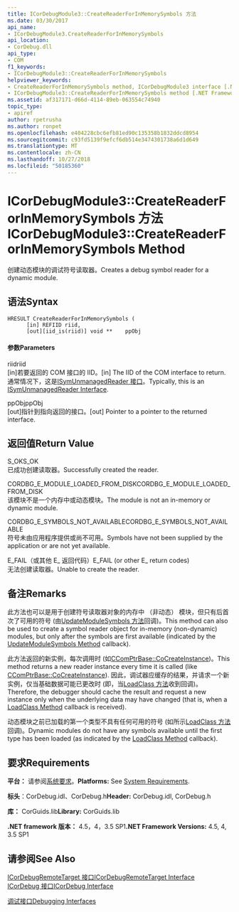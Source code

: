 ```yaml
---
title: ICorDebugModule3::CreateReaderForInMemorySymbols 方法
ms.date: 03/30/2017
api_name:
- ICorDebugModule3.CreateReaderForInMemorySymbols
api_location:
- CorDebug.dll
api_type:
- COM
f1_keywords:
- ICorDebugModule3::CreateReaderForInMemorySymbols
helpviewer_keywords:
- CreateReaderForInMemorySymbols method, ICorDebugModule3 interface [.NET Framework debugging]
- ICorDebugModule3::CreateReaderForInMemorySymbols method [.NET Framework debugging]
ms.assetid: af317171-d66d-4114-89eb-063554c74940
topic_type:
- apiref
author: rpetrusha
ms.author: ronpet
ms.openlocfilehash: e404228cbc6efb81ed90c135358b1832ddcd8954
ms.sourcegitcommit: c93fd5139f9efcf6db514e3474301738a6d1d649
ms.translationtype: MT
ms.contentlocale: zh-CN
ms.lasthandoff: 10/27/2018
ms.locfileid: "50185360"
---
```

# <a name="icordebugmodule3createreaderforinmemorysymbols-method"></a><span data-ttu-id="68346-102">ICorDebugModule3::CreateReaderForInMemorySymbols 方法</span><span class="sxs-lookup"><span data-stu-id="68346-102">ICorDebugModule3::CreateReaderForInMemorySymbols Method</span></span>
<span data-ttu-id="68346-103">创建动态模块的调试符号读取器。</span><span class="sxs-lookup"><span data-stu-id="68346-103">Creates a debug symbol reader for a dynamic module.</span></span>  
  
## <a name="syntax"></a><span data-ttu-id="68346-104">语法</span><span class="sxs-lookup"><span data-stu-id="68346-104">Syntax</span></span>  
  
```  
HRESULT CreateReaderForInMemorySymbols (  
      [in] REFIID riid,  
      [out][iid_is(riid)] void **    ppObj  
```  
  
#### <a name="parameters"></a><span data-ttu-id="68346-105">参数</span><span class="sxs-lookup"><span data-stu-id="68346-105">Parameters</span></span>  
 <span data-ttu-id="68346-106">riid</span><span class="sxs-lookup"><span data-stu-id="68346-106">riid</span></span>  
 <span data-ttu-id="68346-107">[in]若要返回的 COM 接口的 IID。</span><span class="sxs-lookup"><span data-stu-id="68346-107">[in] The IID of the COM interface to return.</span></span> <span data-ttu-id="68346-108">通常情况下，这是[ISymUnmanagedReader 接口](../../../../docs/framework/unmanaged-api/diagnostics/isymunmanagedreader-interface.md)。</span><span class="sxs-lookup"><span data-stu-id="68346-108">Typically, this is an [ISymUnmanagedReader Interface](../../../../docs/framework/unmanaged-api/diagnostics/isymunmanagedreader-interface.md).</span></span>  
  
 <span data-ttu-id="68346-109">ppObj</span><span class="sxs-lookup"><span data-stu-id="68346-109">ppObj</span></span>  
 <span data-ttu-id="68346-110">[out]指针到指向返回的接口。</span><span class="sxs-lookup"><span data-stu-id="68346-110">[out] Pointer to a pointer to the returned interface.</span></span>  
  
## <a name="return-value"></a><span data-ttu-id="68346-111">返回值</span><span class="sxs-lookup"><span data-stu-id="68346-111">Return Value</span></span>  
 <span data-ttu-id="68346-112">S_OK</span><span class="sxs-lookup"><span data-stu-id="68346-112">S_OK</span></span>  
 <span data-ttu-id="68346-113">已成功创建读取器。</span><span class="sxs-lookup"><span data-stu-id="68346-113">Successfully created the reader.</span></span>  
  
 <span data-ttu-id="68346-114">CORDBG_E_MODULE_LOADED_FROM_DISK</span><span class="sxs-lookup"><span data-stu-id="68346-114">CORDBG_E_MODULE_LOADED_FROM_DISK</span></span>  
 <span data-ttu-id="68346-115">该模块不是一个内存中或动态模块。</span><span class="sxs-lookup"><span data-stu-id="68346-115">The module is not an in-memory or dynamic module.</span></span>  
  
 <span data-ttu-id="68346-116">CORDBG_E_SYMBOLS_NOT_AVAILABLE</span><span class="sxs-lookup"><span data-stu-id="68346-116">CORDBG_E_SYMBOLS_NOT_AVAILABLE</span></span>  
 <span data-ttu-id="68346-117">符号未由应用程序提供或尚不可用。</span><span class="sxs-lookup"><span data-stu-id="68346-117">Symbols have not been supplied by the application or are not yet available.</span></span>  
  
 <span data-ttu-id="68346-118">E_FAIL（或其他 E_ 返回代码）</span><span class="sxs-lookup"><span data-stu-id="68346-118">E_FAIL (or other E_ return codes)</span></span>  
 <span data-ttu-id="68346-119">无法创建读取器。</span><span class="sxs-lookup"><span data-stu-id="68346-119">Unable to create the reader.</span></span>  
  
## <a name="remarks"></a><span data-ttu-id="68346-120">备注</span><span class="sxs-lookup"><span data-stu-id="68346-120">Remarks</span></span>  
 <span data-ttu-id="68346-121">此方法也可以是用于创建符号读取器对象的内存中 （非动态） 模块，但只有后首次了可用的符号 (由[UpdateModuleSymbols 方法](../../../../docs/framework/unmanaged-api/debugging/icordebugmanagedcallback-updatemodulesymbols-method.md)回调)。</span><span class="sxs-lookup"><span data-stu-id="68346-121">This method can also be used to create a symbol reader object for in-memory (non-dynamic) modules, but only after the symbols are first available (indicated by the [UpdateModuleSymbols Method](../../../../docs/framework/unmanaged-api/debugging/icordebugmanagedcallback-updatemodulesymbols-method.md) callback).</span></span>  
  
 <span data-ttu-id="68346-122">此方法返回的新实例，每次调用时 (如[CComPtrBase::CoCreateInstance](/cpp/atl/reference/ccomptrbase-class#cocreateinstance))。</span><span class="sxs-lookup"><span data-stu-id="68346-122">This method returns a new reader instance every time it is called (like [CComPtrBase::CoCreateInstance](/cpp/atl/reference/ccomptrbase-class#cocreateinstance)).</span></span> <span data-ttu-id="68346-123">因此，调试器应缓存的结果，并请求一个新实例，仅当基础数据可能已更改时 (即，当[LoadClass 方法](../../../../docs/framework/unmanaged-api/debugging/icordebugmanagedcallback-loadclass-method.md)收到回调)。</span><span class="sxs-lookup"><span data-stu-id="68346-123">Therefore, the debugger should cache the result and request a new instance only when the underlying data may have changed (that is, when a [LoadClass Method](../../../../docs/framework/unmanaged-api/debugging/icordebugmanagedcallback-loadclass-method.md) callback is received).</span></span>  
  
 <span data-ttu-id="68346-124">动态模块之前已加载的第一个类型不具有任何可用的符号 (如所示[LoadClass 方法](../../../../docs/framework/unmanaged-api/debugging/icordebugmanagedcallback-loadclass-method.md)回调)。</span><span class="sxs-lookup"><span data-stu-id="68346-124">Dynamic modules do not have any symbols available until the first type has been loaded (as indicated by the [LoadClass Method](../../../../docs/framework/unmanaged-api/debugging/icordebugmanagedcallback-loadclass-method.md) callback).</span></span>  
  
## <a name="requirements"></a><span data-ttu-id="68346-125">要求</span><span class="sxs-lookup"><span data-stu-id="68346-125">Requirements</span></span>  
 <span data-ttu-id="68346-126">**平台：** 请参阅[系统要求](../../../../docs/framework/get-started/system-requirements.md)。</span><span class="sxs-lookup"><span data-stu-id="68346-126">**Platforms:** See [System Requirements](../../../../docs/framework/get-started/system-requirements.md).</span></span>  
  
 <span data-ttu-id="68346-127">**标头**：CorDebug.idl、CorDebug.h</span><span class="sxs-lookup"><span data-stu-id="68346-127">**Header:** CorDebug.idl, CorDebug.h</span></span>  
  
 <span data-ttu-id="68346-128">**库：** CorGuids.lib</span><span class="sxs-lookup"><span data-stu-id="68346-128">**Library:** CorGuids.lib</span></span>  
  
 <span data-ttu-id="68346-129">**.NET framework 版本：** 4.5，4，3.5 SP1</span><span class="sxs-lookup"><span data-stu-id="68346-129">**.NET Framework Versions:** 4.5, 4, 3.5 SP1</span></span>  
  
## <a name="see-also"></a><span data-ttu-id="68346-130">请参阅</span><span class="sxs-lookup"><span data-stu-id="68346-130">See Also</span></span>  
 [<span data-ttu-id="68346-131">ICorDebugRemoteTarget 接口</span><span class="sxs-lookup"><span data-stu-id="68346-131">ICorDebugRemoteTarget Interface</span></span>](../../../../docs/framework/unmanaged-api/debugging/icordebugremotetarget-interface.md)  
 [<span data-ttu-id="68346-132">ICorDebug 接口</span><span class="sxs-lookup"><span data-stu-id="68346-132">ICorDebug Interface</span></span>](../../../../docs/framework/unmanaged-api/debugging/icordebug-interface.md)  
    
 [<span data-ttu-id="68346-133">调试接口</span><span class="sxs-lookup"><span data-stu-id="68346-133">Debugging Interfaces</span></span>](../../../../docs/framework/unmanaged-api/debugging/debugging-interfaces.md)
